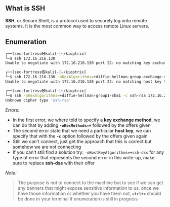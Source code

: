 ## What is SSH
**SSH**, or Secure Shell, is a protocol used to securely log onto remote systems. It is the most common way to access remote Linux servers.

## Enumeration

```sh
┌──(sec-fortress㉿kali)-[~/kioptrix]
└─$ ssh 172.16.216.130             
Unable to negotiate with 172.16.216.130 port 22: no matching key exchange method found. Their offer: diffie-hellman-group-exchange-sha1,diffie-hellman-group1-sha1

┌──(sec-fortress㉿kali)-[~/kioptrix]
└─$ ssh 172.16.216.130 -oKexAlgorithms=+diffie-hellman-group-exchange-sha1              
Unable to negotiate with 172.16.216.130 port 22: no matching host key type found. Their offer: ssh-rsa,ssh-dss

┌──(sec-fortress㉿kali)-[~/kioptrix]
└─$ ssh -oKexAlgorithms=+diffie-hellman-group1-sha1 -c ssh-rsa 172.16.216.130
Unknown cipher type 'ssh-rsa'
```

*Errors:*

- In the first error, we where told to specify a **key exchange method**, we can do that by adding **`-oKexMethods=+`** followed by the offers given
- The second error state that we need a particular **host key**, we can specify that with the **`-c`** option followed by the offers given again
- Still we can't connect, just get the approach that this is correct but somehow we are not connecting
- If you can't still find a solution try: `-oHostKeyAlgorithms=+ssh-dss` for any type of error that represents the second error in this write-up, make sure to replace **ssh-dss** with their offer

*Note:*

> The purpose is not to connect to the machine but to see if we can get any banners that might expose sensitive information to us, once we have those information or whether you have them not, **`ctrl+c`** should be done in your terminal if enumeration is still in progress